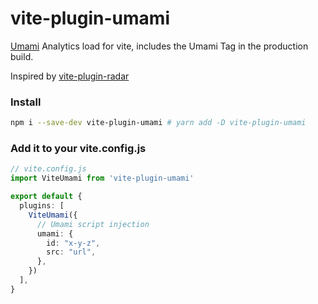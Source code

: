 # vite-plugin-umami

[Umami](https://umami.is/) Analytics load for vite, includes the Umami Tag in the production build.

Inspired by [vite-plugin-radar](https://github.com/stafyniaksacha/vite-plugin-radar)

### Install

```sh
npm i --save-dev vite-plugin-umami # yarn add -D vite-plugin-umami
```

### Add it to your vite.config.js

```ts
// vite.config.js
import ViteUmami from 'vite-plugin-umami'

export default {
  plugins: [
    ViteUmami({
      // Umami script injection
      umami: {
        id: "x-y-z",
        src: "url",
      },
    })
  ],
}
```
